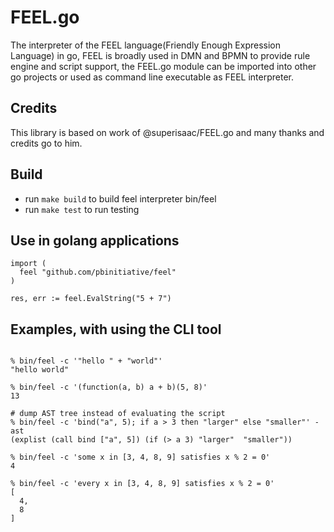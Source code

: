 # FEEL.go

The interpreter of the FEEL language(Friendly Enough Expression
Language) in go, FEEL is broadly used in DMN and BPMN to provide rule
engine and script support, the FEEL.go module can be imported into
other go projects or used as command line executable as FEEL
interpreter.

## Credits

This library is based on work of @superisaac/FEEL.go and many thanks and credits go to him.

## Build
* run `make build` to build feel interpreter bin/feel
* run `make test` to run testing

## Use in golang applications
```golang
import (
  feel "github.com/pbinitiative/feel"
)

res, err := feel.EvalString("5 + 7")
```

## Examples, with using the CLI tool
```shell

% bin/feel -c '"hello " + "world"'
"hello world"

% bin/feel -c '(function(a, b) a + b)(5, 8)'
13

# dump AST tree instead of evaluating the script
% bin/feel -c 'bind("a", 5); if a > 3 then "larger" else "smaller"' -ast
(explist (call bind ["a", 5]) (if (> a 3) "larger"  "smaller"))

% bin/feel -c 'some x in [3, 4, 8, 9] satisfies x % 2 = 0'
4

% bin/feel -c 'every x in [3, 4, 8, 9] satisfies x % 2 = 0'
[
  4,
  8
]
```
